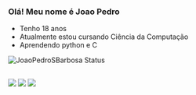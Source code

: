 ### Olá! Meu nome é Joao Pedro

- Tenho 18 anos
- Atualmente estou cursando Ciência da Computação
- Aprendendo python e C

![JoaoPedroSBarbosa Status](https://github-readme-stats.vercel.app/api?username=JoaoPedroSBarbosa&show_icons=true&&theme=github_dark)

##

<div> 
  <a href="https://www.instagram.com/joaopedro9s/?hl=pt-br" target="_blank"><img src="https://img.shields.io/badge/-Instagram-%23E4405F?style=for-the-badge&logo=instagram&logoColor=white" target="_blank"></a>
  <a href = "jpbarbosa.dev@gmail.com"><img src="https://img.shields.io/badge/-Gmail-%23333?style=for-the-badge&logo=gmail&logoColor=white" target="_blank"></a>
  <a href="https://www.linkedin.com/in/joao-pedro-barbosa-58b927237/" target="_blank"><img src="https://img.shields.io/badge/-LinkedIn-%230077B5?style=for-the-badge&logo=linkedin&logoColor=white" target="_blank"></a> 
</div>
